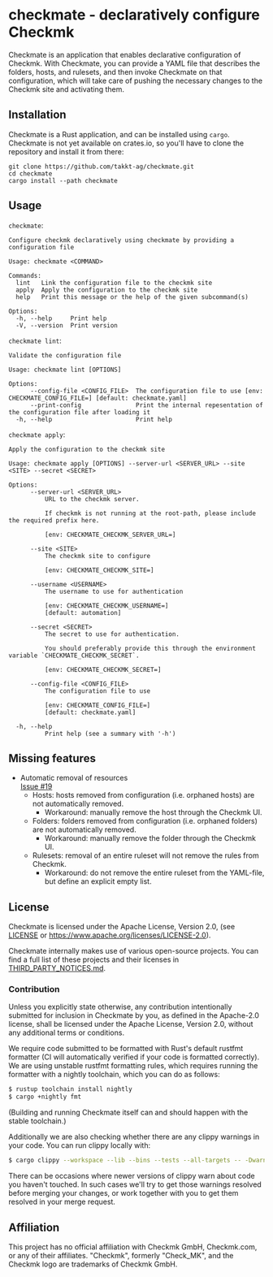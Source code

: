 # checkmate - declaratively configure Checkmk

Checkmate is an application that enables declarative configuration of Checkmk. With Checkmate, you can provide a YAML
file that describes the folders, hosts, and rulesets, and then invoke Checkmate on that configuration, which will take
care of pushing the necessary changes to the Checkmk site and activating them.

## Installation

Checkmate is a Rust application, and can be installed using `cargo`. Checkmate is not yet available on crates.io, so
you'll have to clone the repository and install it from there:

```shell
git clone https://github.com/takkt-ag/checkmate.git
cd checkmate
cargo install --path checkmate
```

## Usage

`checkmate`:

```text
Configure checkmk declaratively using checkmate by providing a configuration file

Usage: checkmate <COMMAND>

Commands:
  lint   Link the configuration file to the checkmk site
  apply  Apply the configuration to the checkmk site
  help   Print this message or the help of the given subcommand(s)

Options:
  -h, --help     Print help
  -V, --version  Print version
```

`checkmate lint`:

```text
Validate the configuration file

Usage: checkmate lint [OPTIONS]

Options:
      --config-file <CONFIG_FILE>  The configuration file to use [env: CHECKMATE_CONFIG_FILE=] [default: checkmate.yaml]
      --print-config               Print the internal repesentation of the configuration file after loading it
  -h, --help                       Print help
```

`checkmate apply`:

```text
Apply the configuration to the checkmk site

Usage: checkmate apply [OPTIONS] --server-url <SERVER_URL> --site <SITE> --secret <SECRET>

Options:
      --server-url <SERVER_URL>
          URL to the checkmk server.

          If checkmk is not running at the root-path, please include the required prefix here.

          [env: CHECKMATE_CHECKMK_SERVER_URL=]

      --site <SITE>
          The checkmk site to configure

          [env: CHECKMATE_CHECKMK_SITE=]

      --username <USERNAME>
          The username to use for authentication

          [env: CHECKMATE_CHECKMK_USERNAME=]
          [default: automation]

      --secret <SECRET>
          The secret to use for authentication.

          You should preferably provide this through the environment variable `CHECKMATE_CHECKMK_SECRET`.

          [env: CHECKMATE_CHECKMK_SECRET=]

      --config-file <CONFIG_FILE>
          The configuration file to use

          [env: CHECKMATE_CONFIG_FILE=]
          [default: checkmate.yaml]

  -h, --help
          Print help (see a summary with '-h')
```

## Missing features

* Automatic removal of resources  
  [Issue #19](https://github.com/takkt-ag/checkmate/issues/19)
  * Hosts: hosts removed from configuration (i.e. orphaned hosts) are not automatically removed.
    * Workaround: manually remove the host through the Checkmk UI.
  * Folders: folders removed from configuration (i.e. orphaned folders) are not automatically removed.
    * Workaround: manually remove the folder through the Checkmk UI.
  * Rulesets: removal of an entire ruleset will not remove the rules from Checkmk.
    * Workaround: do not remove the entire ruleset from the YAML-file, but define an explicit empty list.

## License

Checkmate is licensed under the Apache License, Version 2.0, (see [LICENSE](LICENSE) or <https://www.apache.org/licenses/LICENSE-2.0>).

Checkmate internally makes use of various open-source projects.
You can find a full list of these projects and their licenses in [THIRD_PARTY_NOTICES.md](THIRD_PARTY_NOTICES.md).

### Contribution

Unless you explicitly state otherwise, any contribution intentionally submitted for inclusion in Checkmate by you, as defined in the Apache-2.0 license, shall be licensed under the Apache License, Version 2.0, without any additional terms or conditions.

We require code submitted to be formatted with Rust's default rustfmt formatter (CI will automatically verified if your code is formatted correctly).
We are using unstable rustfmt formatting rules, which requires running the formatter with a nightly toolchain, which you can do as follows:

```sh
$ rustup toolchain install nightly
$ cargo +nightly fmt
```

(Building and running Checkmate itself can and should happen with the stable toolchain.)

Additionally we are also checking whether there are any clippy warnings in your code.
You can run clippy locally with:

```sh
$ cargo clippy --workspace --lib --bins --tests --all-targets -- -Dwarnings
```

There can be occasions where newer versions of clippy warn about code you haven't touched.
In such cases we'll try to get those warnings resolved before merging your changes, or work together with you to get them resolved in your merge request.

## Affiliation

This project has no official affiliation with Checkmk GmbH, Checkmk.com, or any of their affiliates.
"Checkmk", formerly "Check_MK", and the Checkmk logo are trademarks of Checkmk GmbH.
